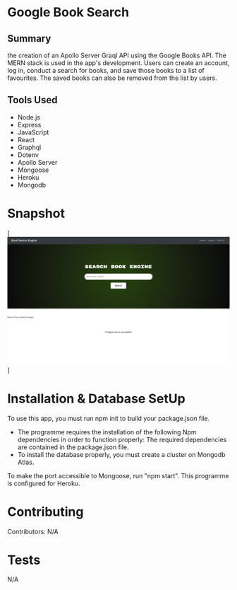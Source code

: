 # Google Book Search 
## Summary
the creation of an Apollo Server Graql API using the Google Books API. The MERN stack is used in the app's development. Users can create an account, log in, conduct a search for books, and save those books to a list of favourites. The saved books can also be removed from the list by users.

## Tools Used

* Node.js
* Express
* JavaScript
* React
* Graphql
* Dotenv
* Apollo Server
* Mongoose
* Heroku
* Mongodb



# Snapshot

[![Book Search](images/BookSearchDemo.png)]





# Installation & Database SetUp
To use this app, you must run npm init to build your package.json file.
* The programme requires the installation of the following Npm dependencies in order to function properly: The required dependencies are contained in the package.json file.
* To install the database properly, you must create a cluster on Mongodb Atlas.


To make the port accessible to Mongoose, run "npm start". This programme is configured for Heroku.






# Contributing
​Contributors: N/A

# Tests
N/A

